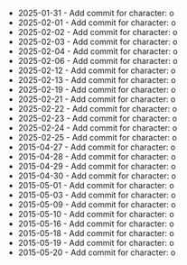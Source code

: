- 2025-01-31 - Add commit for character: o
- 2025-02-01 - Add commit for character: o
- 2025-02-02 - Add commit for character: o
- 2025-02-03 - Add commit for character: o
- 2025-02-04 - Add commit for character: o
- 2025-02-06 - Add commit for character: o
- 2025-02-12 - Add commit for character: o
- 2025-02-13 - Add commit for character: o
- 2025-02-19 - Add commit for character: o
- 2025-02-21 - Add commit for character: o
- 2025-02-22 - Add commit for character: o
- 2025-02-23 - Add commit for character: o
- 2025-02-24 - Add commit for character: o
- 2025-02-25 - Add commit for character: o
- 2015-04-27 - Add commit for character: o
- 2015-04-28 - Add commit for character: o
- 2015-04-29 - Add commit for character: o
- 2015-04-30 - Add commit for character: o
- 2015-05-01 - Add commit for character: o
- 2015-05-03 - Add commit for character: o
- 2015-05-09 - Add commit for character: o
- 2015-05-10 - Add commit for character: o
- 2015-05-16 - Add commit for character: o
- 2015-05-18 - Add commit for character: o
- 2015-05-19 - Add commit for character: o
- 2015-05-20 - Add commit for character: o
